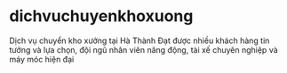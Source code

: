 # dichvuchuyenkhoxuong
Dịch vụ chuyển kho xưởng tại Hà Thành Đạt được nhiều khách hàng tin tưởng và lựa chọn, đội ngũ nhân viên năng động, tài xế chuyên nghiệp và máy móc hiện đại
